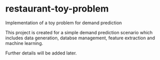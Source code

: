 # restaurant-toy-problem
Implementation of a toy problem for demand prediction

This project is created for a simple demand prediction scenario which includes data generation, databse management, feature extraction and machine learning.

Further details will be added later.
